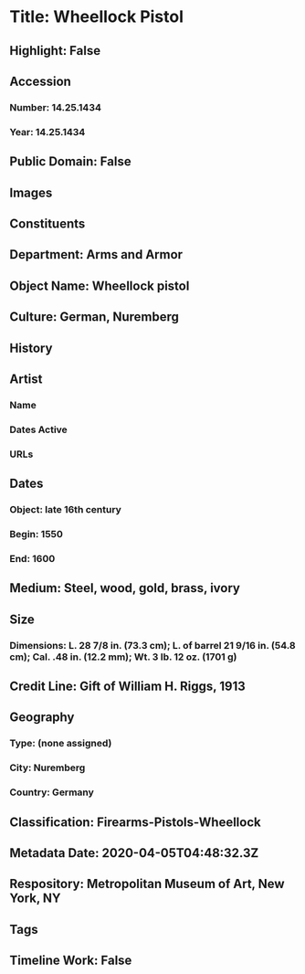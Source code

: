 # Title: Wheellock Pistol
## Highlight: False
## Accession
### Number: 14.25.1434
### Year: 14.25.1434
## Public Domain: False
## Images
## Constituents
## Department: Arms and Armor
## Object Name: Wheellock pistol
## Culture: German, Nuremberg
## History
## Artist
### Name
### Dates Active
### URLs
## Dates
### Object: late 16th century
### Begin: 1550
### End: 1600
## Medium: Steel, wood, gold, brass, ivory
## Size
### Dimensions: L. 28 7/8 in. (73.3 cm); L. of barrel 21 9/16 in. (54.8 cm); Cal. .48 in. (12.2 mm); Wt. 3 lb. 12 oz. (1701 g)
## Credit Line: Gift of William H. Riggs, 1913
## Geography
### Type: (none assigned)
### City: Nuremberg
### Country: Germany
## Classification: Firearms-Pistols-Wheellock
## Metadata Date: 2020-04-05T04:48:32.3Z
## Respository: Metropolitan Museum of Art, New York, NY
## Tags
## Timeline Work: False